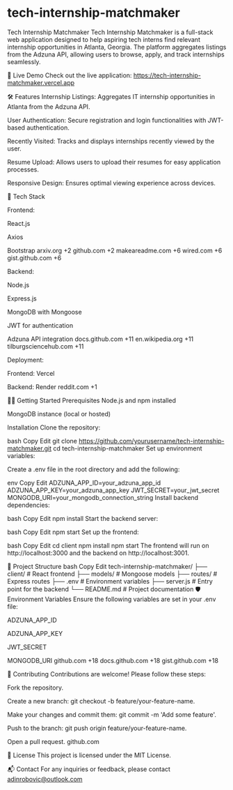 # tech-internship-matchmaker
Tech Internship Matchmaker
Tech Internship Matchmaker is a full-stack web application designed to help aspiring tech interns find relevant internship opportunities in Atlanta, Georgia. The platform aggregates listings from the Adzuna API, allowing users to browse, apply, and track internships seamlessly.

🚀 Live Demo
Check out the live application: https://tech-internship-matchmaker.vercel.app

🛠️ Features
Internship Listings: Aggregates IT internship opportunities in Atlanta from the Adzuna API.

User Authentication: Secure registration and login functionalities with JWT-based authentication.

Recently Visited: Tracks and displays internships recently viewed by the user.

Resume Upload: Allows users to upload their resumes for easy application processes.

Responsive Design: Ensures optimal viewing experience across devices.

🧰 Tech Stack

Frontend:

React.js

Axios

Bootstrap
arxiv.org
+2
github.com
+2
makeareadme.com
+6
wired.com
+6
gist.github.com
+6


Backend:

Node.js

Express.js

MongoDB with Mongoose

JWT for authentication

Adzuna API integration
docs.github.com
+11
en.wikipedia.org
+11
tilburgsciencehub.com
+11

Deployment:

Frontend: Vercel

Backend: Render
reddit.com
+1

🧑‍💻 Getting Started
Prerequisites
Node.js and npm installed

MongoDB instance (local or hosted)

Installation
Clone the repository:

bash
Copy
Edit
git clone https://github.com/yourusername/tech-internship-matchmaker.git
cd tech-internship-matchmaker
Set up environment variables:

Create a .env file in the root directory and add the following:

env
Copy
Edit
ADZUNA_APP_ID=your_adzuna_app_id
ADZUNA_APP_KEY=your_adzuna_app_key
JWT_SECRET=your_jwt_secret
MONGODB_URI=your_mongodb_connection_string
Install backend dependencies:

bash
Copy
Edit
npm install
Start the backend server:

bash
Copy
Edit
npm start
Set up the frontend:

bash
Copy
Edit
cd client
npm install
npm start
The frontend will run on http://localhost:3000 and the backend on http://localhost:3001.

📁 Project Structure
bash
Copy
Edit
tech-internship-matchmaker/
├── client/                 # React frontend
├── models/                 # Mongoose models
├── routes/                 # Express routes
├── .env                    # Environment variables
├── server.js               # Entry point for the backend
└── README.md               # Project documentation
🛡️ Environment Variables
Ensure the following variables are set in your .env file:

ADZUNA_APP_ID

ADZUNA_APP_KEY

JWT_SECRET

MONGODB_URI
github.com
+18
docs.github.com
+18
gist.github.com
+18

🤝 Contributing
Contributions are welcome! Please follow these steps:

Fork the repository.

Create a new branch: git checkout -b feature/your-feature-name.

Make your changes and commit them: git commit -m 'Add some feature'.

Push to the branch: git push origin feature/your-feature-name.

Open a pull request.
github.com

📄 License
This project is licensed under the MIT License.

📬 Contact
For any inquiries or feedback, please contact adinrobovic@outlook.com
